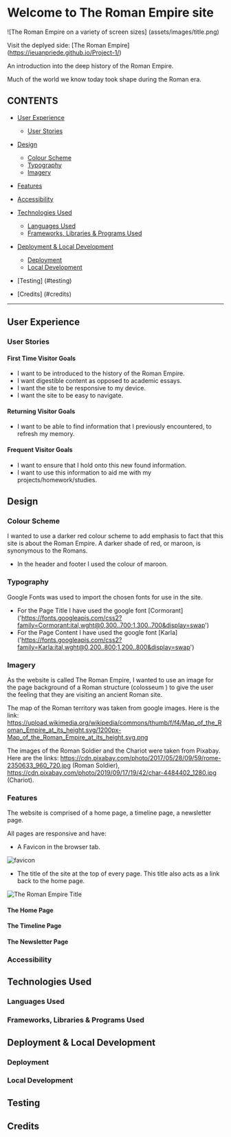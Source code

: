 # Welcome to The Roman Empire site

![The Roman Empire on a variety of screen sizes] (assets/images/title.png)

Visit the deplyed side: [The Roman Empire] (https://ieuanpriede.github.io/Project-1/)

An introduction into the deep history of the Roman Empire.

Much of the world we know today took shape during the Roman era. 

## CONTENTS

* [User Experience](#user-experience-ux)
  * [User Stories](#user-stories)

* [Design](#design) 
  * [Colour Scheme](#colour-scheme)
  * [Typography](#typography)
  * [Imagery](#imagery)
* [Features](#features)
* [Accessibility](#accessibility)

* [Technologies Used](#technologies-used)
  * [Languages Used](#languages-used)
  * [Frameworks, Libraries & Programs Used](#frameworks-libraries--programs-used)

* [Deployment & Local Development](#deployment--local-development)
  * [Deployment](#deployment)
  * [Local Development](#local-development)

* [Testing] (#testing)

* [Credits] (#credits)

- - -

## User Experience

### User Stories

#### First Time Visitor Goals

* I want to be introduced to the history of the Roman Empire.
* I want digestible content as opposed to academic essays.
* I want the site to be responsive to my device.
* I want the site to be easy to navigate.

#### Returning Visitor Goals

* I want to be able to find information that I previously encountered, to refresh my memory.

#### Frequent Visitor Goals

* I want to ensure that I hold onto this new found information.
* I want to use this information to aid me with my projects/homework/studies.

## Design

### Colour Scheme

I wanted to use a darker red colour scheme to add emphasis to fact that this site is about the Roman Empire. A darker shade of red, or maroon, is synonymous to the Romans.

* In the header and footer I used the colour of maroon.

### Typography

Google Fonts was used to import the chosen fonts for use in the site.

* For the Page Title I have used the google font [Cormorant] ('https://fonts.googleapis.com/css2?family=Cormorant:ital,wght@0,300..700;1,300..700&display=swap')
* For the Page Content I have used the google font [Karla] ('https://fonts.googleapis.com/css2?family=Karla:ital,wght@0,200..800;1,200..800&display=swap')

### Imagery

As the website is called The Roman Empire, I wanted to use an image for the page background of a Roman structure (colosseum ) to give the user the feeling that they are visiting an ancient Roman site.

The map of the Roman territory was taken from google images. Here is the link: https://upload.wikimedia.org/wikipedia/commons/thumb/f/f4/Map_of_the_Roman_Empire_at_its_height.svg/1200px-Map_of_the_Roman_Empire_at_its_height.svg.png

The images of the Roman Soldier and the Chariot were taken from Pixabay. Here are the links: https://cdn.pixabay.com/photo/2017/05/28/09/59/rome-2350633_960_720.jpg (Roman Soldier), https://cdn.pixabay.com/photo/2019/09/17/19/42/char-4484402_1280.jpg (Chariot).

### Features

The website is comprised of a home page, a timeline page, a newsletter page.

All pages are responsive and have:

* A Favicon in the browser tab.

![favicon]()

* The title of the site at the top of every page. This title also acts as a link back to the home page.

![The Roman Empire Title]()

#### The Home Page

#### The Timeline Page

#### The Newsletter Page

### Accessibility

## Technologies Used

### Languages Used

### Frameworks, Libraries & Programs Used

## Deployment & Local Development

### Deployment

### Local Development

## Testing

## Credits